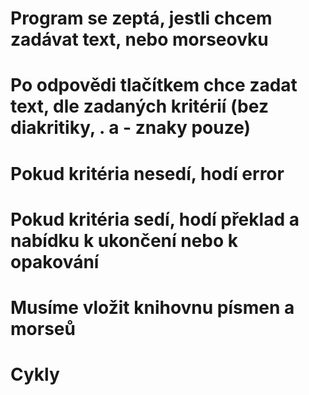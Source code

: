 # Program se zeptá, jestli chcem zadávat text, nebo morseovku
# Po odpovědi tlačítkem chce zadat text, dle zadaných kritérií (bez diakritiky, . a - znaky pouze)
# Pokud kritéria nesedí, hodí error
# Pokud kritéria sedí, hodí překlad a nabídku k ukončení nebo k opakování
#
# Musíme vložit knihovnu písmen a morseů
# Cykly
